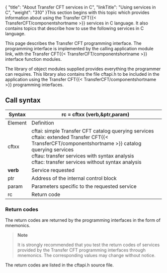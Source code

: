{
    "title": "About Transfer CFT services in C",
    "linkTitle": "Using services in C",
    "weight": "310"
}This section begins with this topic which provides information about using
the Transfer CFT{{< TransferCFT/componentshortname  >}} services in C language. It also contains topics
that describe how to use the following services in
C language.

This page describes the Transfer
CFT programming interface. The programming interface is implemented by
the calling application module link, with the Transfer CFT{{< TransferCFT/componentshortname  >}} interface function
modules.

The library of object modules supplied provides everything the programmer
can requires. This library also contains the file cftapi.h
to be included in the application using the Transfer CFT{{< TransferCFT/componentshortname  >}} programming interfaces.

<span id="Call_Syntax"></span>

## Call syntax


| Syntax | rc = cftxx (verb,&amp;ptr,param) |
| --- | --- |
| Element | Definition |
| cftxx | cftai: simple Transfer CFT catalog querying services<br/> cftaix: extended Transfer CFT{{< TransferCFT/componentshortname  >}} catalog querying services<br/> cftau: transfer services with syntax analysis<br/> cftac: transfer services without syntax analysis |
| **verb** | Service requested |
| ptr | Address of the internal control block |
| param | Parameters specific to the requested service |
| rc | Return code |


### Return codes

The return codes are returned by the programming interfaces in the form
of mnemonics.

> **Note**
>
> It is strongly recommended that you test the return codes of services
> provided by the Transfer CFT programming interfaces through mnemonics.
> The corresponding values may change without notice.

The return codes are listed in the cftapi.h source file.
